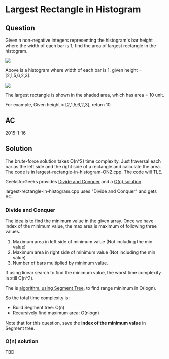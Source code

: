 ﻿# Largest Rectangle in Histogram 
## Question
Given n non-negative integers representing the histogram's bar height where the width of each bar is 1, find the area of largest rectangle in the histogram.

![](http://www.leetcode.com/wp-content/uploads/2012/04/histogram.png)

Above is a histogram where width of each bar is 1, given height = [2,1,5,6,2,3].

![](http://www.leetcode.com/wp-content/uploads/2012/04/histogram_area.png)

The largest rectangle is shown in the shaded area, which has area = 10 unit.

For example,
Given height = [2,1,5,6,2,3],
return 10.

## AC
2015-1-16

## Solution
The brute-force solution takes O(n^2) time complexity. Just traversal each bar as the left side and the right side of a rectangle and calculate the area. The code is in largest-rectangle-in-histogram-ON2.cpp. The code will TLE.

GeeksforGeeks provides [Divide and Conquer](http://www.geeksforgeeks.org/largest-rectangular-area-in-a-histogram-set-1/) and a [O(n) solution](http://www.geeksforgeeks.org/largest-rectangle-under-histogram/).

largest-rectangle-in-histogram.cpp uses "Divide and Conquer" and gets AC.

### Divide and Conquer
The idea is to find the minimum value in the given array. Once we have index of the minimum value, the max area is maximum of following three values.
  1. Maximum area in left side of minimum value (Not including the min value)
  1. Maximum area in right side of minimum value (Not including the min value)
  1. Number of bars multiplied by minimum value.

If using linear search to find the minimum value, the worst time complexity is still O(n^2).

The is [algorithm, using Segment Tree](http://www.geeksforgeeks.org/segment-tree-set-1-range-minimum-query/), to find range minimum in O(logn).

So the total time complexity is:
  - Build Segment tree: O(n)
  - Recursively find maximum area: O(nlogn)

Note that for this question, save the **index of the minimum value** in Segment tree.

### O(n) solution

TBD